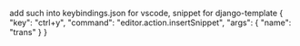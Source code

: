 add such into keybindings.json for vscode, snippet for django-template {
\"key\": \"ctrl+y\", \"command\": \"editor.action.insertSnippet\",
\"args\": { \"name\": \"trans\" } }
